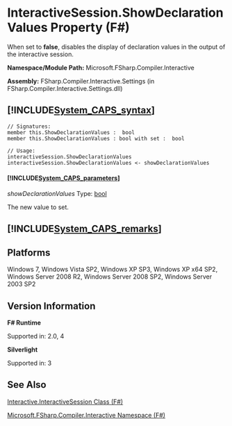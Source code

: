# InteractiveSession.ShowDeclarationValues Property (F#)

When set to **false**, disables the display of declaration values in the output of the interactive session.

**Namespace/Module Path:** Microsoft.FSharp.Compiler.Interactive

**Assembly:** FSharp.Compiler.Interactive.Settings (in FSharp.Compiler.Interactive.Settings.dll)


## [!INCLUDE[System_CAPS_syntax](//System/Token/System_CAPS_syntax_md.md)]

```
// Signatures:
member this.ShowDeclarationValues :  bool
member this.ShowDeclarationValues : bool with set :  bool

// Usage:
interactiveSession.ShowDeclarationValues
interactiveSession.ShowDeclarationValues <- showDeclarationValues
```

#### [!INCLUDE[System_CAPS_parameters](//System/Token/System_CAPS_parameters_md.md)]
*showDeclarationValues*
Type: [bool](http://msdn.microsoft.com/en-us/library/89c0cf9c-49ce-4207-a3be-555851a67dd5)


The new value to set.




## [!INCLUDE[System_CAPS_remarks](//System/Token/System_CAPS_remarks_md.md)]

## Platforms
Windows 7, Windows Vista SP2, Windows XP SP3, Windows XP x64 SP2, Windows Server 2008 R2, Windows Server 2008 SP2, Windows Server 2003 SP2


## Version Information
**F# Runtime**

Supported in: 2.0, 4

**Silverlight**

Supported in: 3


## See Also
[Interactive.InteractiveSession Class &#40;F&#35;&#41;](Interactive.InteractiveSession+Class+28%F%2329%.md)

[Microsoft.FSharp.Compiler.Interactive Namespace &#40;F&#35;&#41;](Microsoft.FSharp.Compiler.Interactive+Namespace+28%F%2329%.md)

